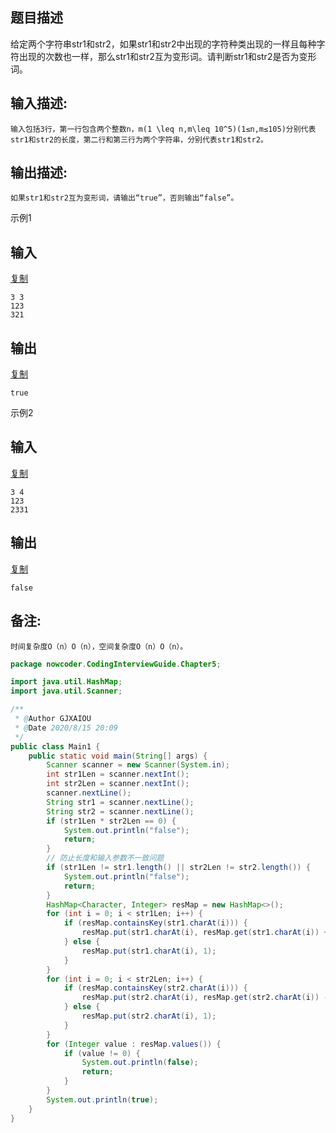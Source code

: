 ## 题目描述

给定两个字符串str1和str2，如果str1和str2中出现的字符种类出现的一样且每种字符出现的次数也一样，那么str1和str2互为变形词。请判断str1和str2是否为变形词。

## 输入描述:

```
输入包括3行，第一行包含两个整数n，m(1 \leq n,m\leq 10^5)(1≤n,m≤105)分别代表str1和str2的长度，第二行和第三行为两个字符串，分别代表str1和str2。
```

## 输出描述:

```
如果str1和str2互为变形词，请输出“true”，否则输出“false”。
```

示例1

## 输入

[复制](javascript:void(0);)

```
3 3
123
321
```

## 输出

[复制](javascript:void(0);)

```
true
```

示例2

## 输入

[复制](javascript:void(0);)

```
3 4
123
2331
```

## 输出

[复制](javascript:void(0);)

```
false
```

## 备注:

```
时间复杂度O（n）O（n），空间复杂度O（n）O（n）。
```



```java
package nowcoder.CodingInterviewGuide.Chapter5;

import java.util.HashMap;
import java.util.Scanner;

/**
 * @Author GJXAIOU
 * @Date 2020/8/15 20:09
 */
public class Main1 {
    public static void main(String[] args) {
        Scanner scanner = new Scanner(System.in);
        int str1Len = scanner.nextInt();
        int str2Len = scanner.nextInt();
        scanner.nextLine();
        String str1 = scanner.nextLine();
        String str2 = scanner.nextLine();
        if (str1Len * str2Len == 0) {
            System.out.println("false");
            return;
        }
        // 防止长度和输入参数不一致问题
        if (str1Len != str1.length() || str2Len != str2.length()) {
            System.out.println("false");
            return;
        }
        HashMap<Character, Integer> resMap = new HashMap<>();
        for (int i = 0; i < str1Len; i++) {
            if (resMap.containsKey(str1.charAt(i))) {
                resMap.put(str1.charAt(i), resMap.get(str1.charAt(i)) + 1);
            } else {
                resMap.put(str1.charAt(i), 1);
            }
        }
        for (int i = 0; i < str2Len; i++) {
            if (resMap.containsKey(str2.charAt(i))) {
                resMap.put(str2.charAt(i), resMap.get(str2.charAt(i)) - 1);
            } else {
                resMap.put(str2.charAt(i), 1);
            }
        }
        for (Integer value : resMap.values()) {
            if (value != 0) {
                System.out.println(false);
                return;
            }
        }
        System.out.println(true);
    }
}
```

